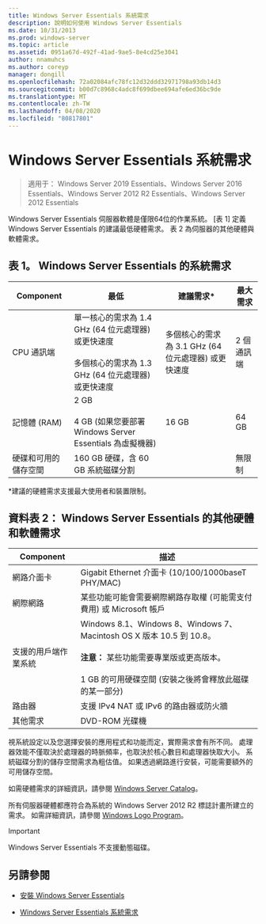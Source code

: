 ```yaml
---
title: Windows Server Essentials 系統需求
description: 說明如何使用 Windows Server Essentials
ms.date: 10/31/2013
ms.prod: windows-server
ms.topic: article
ms.assetid: 0951a67d-492f-41ad-9ae5-8e4cd25e3041
author: nnamuhcs
ms.author: coreyp
manager: dongill
ms.openlocfilehash: 72a02084afc78fc12d32ddd32971798a93db14d3
ms.sourcegitcommit: b00d7c8968c4adc8f699dbee694afe6ed36bc9de
ms.translationtype: MT
ms.contentlocale: zh-TW
ms.lasthandoff: 04/08/2020
ms.locfileid: "80817801"
---
```

# <a name="system-requirements-for-windows-server-essentials"></a>Windows Server Essentials 系統需求

>適用于： Windows Server 2019 Essentials、Windows Server 2016 Essentials、Windows Server 2012 R2 Essentials、Windows Server 2012 Essentials 
  
  Windows Server Essentials 伺服器軟體是僅限64位的作業系統。 [表 1] 定義 Windows Server Essentials 的建議最低硬體需求。 表 2 為伺服器的其他硬體與軟體需求。  
    
  
## <a name="table-1-system-requirements-for-windows-server-essentials"></a>表 1。 Windows Server Essentials 的系統需求  
  
|Component|最低|建議需求*|最大需求|  
|---------------|-------------|-------------------|-------------|  
|CPU 通訊端|單一核心的需求為 1.4 GHz (64 位元處理器) 或更快速度<br /><br /> 多個核心的需求為 1.3 GHz (64 位元處理器) 或更快速度|多個核心的需求為 3.1 GHz (64 位元處理器) 或更快速度|2 個通訊端|  
|記憶體 (RAM)|2 GB<br /><br /> 4 GB (如果您要部署 Windows Server Essentials 為虛擬機器)|16 GB|64 GB|  
|硬碟和可用的儲存空間|160 GB 硬碟，含 60 GB 系統磁碟分割||無限制|  
  
 *建議的硬體需求支援最大使用者和裝置限制。  
  
## <a name="table-2-additional-hardware-and-software-requirements-for-windows-server-essentials"></a>資料表 2： Windows Server Essentials 的其他硬體和軟體需求  
  
|Component|描述|  
|---------------|-----------------|  
|網路介面卡|Gigabit Ethernet 介面卡 (10/100/1000baseT PHY/MAC)|  
|網際網路|某些功能可能會需要網際網路存取權 (可能需支付費用) 或 Microsoft 帳戶|  
|支援的用戶端作業系統|Windows 8.1、Windows 8、Windows 7、Macintosh OS X 版本 10.5 到 10.8。<br /><br /> **注意：** 某些功能需要專業版或更高版本。<br /><br /> 1 GB 的可用硬碟空間 (安裝之後將會釋放此磁碟的某一部分)|  
|路由器|支援 IPv4 NAT 或 IPv6 的路由器或防火牆|  
|其他需求|DVD-ROM 光碟機|  
  
 視系統設定以及您選擇安裝的應用程式和功能而定，實際需求會有所不同。 處理器效能不僅取決於處理器的時脈頻率，也取決於核心數目和處理器快取大小。 系統磁碟分割的儲存空間需求為粗估值。 如果透過網路進行安裝，可能需要額外的可用儲存空間。  
  
 如需硬體需求的詳細資訊，請參閱 [Windows Server Catalog](https://www.windowsservercatalog.com/)。  
  
 所有伺服器硬體都應符合為系統的 Windows Server 2012 R2 標誌計畫所建立的需求。 如需詳細資訊，請參閱 [Windows Logo Program](https://msdn.microsoft.com/windows/hardware/gg487403.aspx)。  

> [!IMPORTANT]
> Windows Server Essentials 不支援動態磁碟。

## <a name="see-also"></a>另請參閱  
 
-   [安裝 Windows Server Essentials](../install/Install-Windows-Server-Essentials.md)  
  
-   [Windows Server Essentials 系統需求](system-requirements.md)


